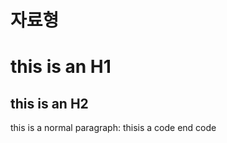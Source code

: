 # 자료형


this is an H1
==============

this is an H2
----------------

this is a normal paragraph:
  thisis a code
end code
